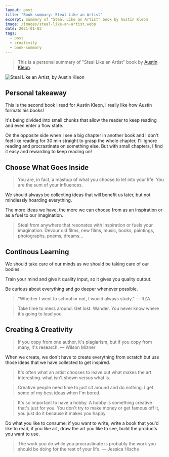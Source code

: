 ```yaml
---
layout: post
title: "Book summary: Steal Like an Artist"
excerpt: Summary of "Steal Like an Artist" book by Austin Kleon
image: /images/steal-like-an-artist.webp
date: 2021-01-03
tags:
  - post
  - creativity
  - book-summary
---
```


> This is a personal summary of "Steal Like an Artist" book by [Austin Kleon](https://austinkleon.com/).

![Steal Like an Artist, by Austin Kleon](/images/steal-like-an-artist.webp)

## Personal takeaway

This is the second book I read for Austin Kleon, I really like how Austin formats his books!

It's being divided into small chunks that allow the reader to keep reading and even enter a flow state.

On the opposite side when I see a big chapter in another book and I don't feel like reading for 30 min straight to grasp the whole chapter, I'll ignore reading and procrastinate on something else. But with small chapters, I find it easy and rewarding to keep reading on!

## Choose What Goes Inside

> You are, in fact, a mashup of what you choose to let into your life. You are the sum of your influences.

We should always be collecting ideas that will benefit us later, but not mindlessly hoarding everything.

The more ideas we have, the more we can choose from as an inspiration or as a fuel to our imagination.

> Steal from anywhere that resonates with inspiration or fuels your imagination. Devour old films, new films, music, books, paintings, photographs, poems, dreams...

## Continous Learning

We should take care of our minds as we should be taking care of our bodies.

Train your mind and give it quality input, so it gives you quality output.

Be curious about everything and go deeper whenever possible.

> "Whether I went to school or not, I would always study."
> — RZA

> Take time to mess around. Get lost. Wander. You never know where it's going to lead you.

## Creating & Creativity

> If you copy from one author, it's plagiarism, but if you copy from many, it's research.
> — Wilson Mizner

When we create, we don't have to create everything from scratch but use those ideas that we have collected to get inspired.

> It's often what an artist chooses to leave out what makes the art interesting. what isn't shown versus what is.

> Creative people need time to just sit around and do nothing. I get some of my best ideas when I'm bored.

> It's so important to have a hobby. A hobby is something creative that's just for you. You don't try to make money or get famous off it, you just do it because it makes you happy.

Do what you like to consume; if you want to write, write a book that you'd like to read, if you like art, draw the art you like to see, build the products you want to use.

> The work you do while you procrastinate is probably the work you should be doing for the rest of your life.
> — Jessica Hische

